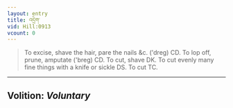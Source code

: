 ```yaml
---
layout: entry
title: འདྲེག་
vid: Hill:0913
vcount: 0
---
```

> To excise, shave the hair, pare the nails &c\. ('dreg) CD\. To lop off, prune, amputate ('breg) CD\. To cut, shave DK\. To cut evenly many fine things with a knife or sickle DS\. To cut TC\.

---
Volition: _Voluntary_
---

